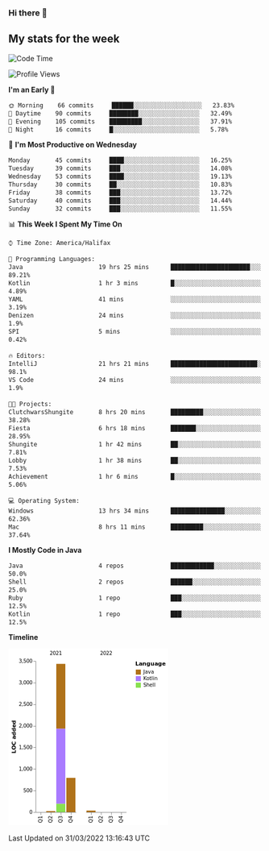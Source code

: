 ### Hi there 👋

## My stats for the week
<!--START_SECTION:waka-->
![Code Time](http://img.shields.io/badge/Code%20Time-140%20hrs%2037%20mins-blue)

![Profile Views](http://img.shields.io/badge/Profile%20Views-0-blue)

**I'm an Early 🐤** 

```text
🌞 Morning    66 commits     ██████░░░░░░░░░░░░░░░░░░░   23.83% 
🌆 Daytime    90 commits     ████████░░░░░░░░░░░░░░░░░   32.49% 
🌃 Evening    105 commits    █████████░░░░░░░░░░░░░░░░   37.91% 
🌙 Night      16 commits     █░░░░░░░░░░░░░░░░░░░░░░░░   5.78%

```
📅 **I'm Most Productive on Wednesday** 

```text
Monday       45 commits     ████░░░░░░░░░░░░░░░░░░░░░   16.25% 
Tuesday      39 commits     ███░░░░░░░░░░░░░░░░░░░░░░   14.08% 
Wednesday    53 commits     ████░░░░░░░░░░░░░░░░░░░░░   19.13% 
Thursday     30 commits     ██░░░░░░░░░░░░░░░░░░░░░░░   10.83% 
Friday       38 commits     ███░░░░░░░░░░░░░░░░░░░░░░   13.72% 
Saturday     40 commits     ███░░░░░░░░░░░░░░░░░░░░░░   14.44% 
Sunday       32 commits     ███░░░░░░░░░░░░░░░░░░░░░░   11.55%

```


📊 **This Week I Spent My Time On** 

```text
⌚︎ Time Zone: America/Halifax

💬 Programming Languages: 
Java                     19 hrs 25 mins      ██████████████████████░░░   89.21% 
Kotlin                   1 hr 3 mins         █░░░░░░░░░░░░░░░░░░░░░░░░   4.89% 
YAML                     41 mins             ░░░░░░░░░░░░░░░░░░░░░░░░░   3.19% 
Denizen                  24 mins             ░░░░░░░░░░░░░░░░░░░░░░░░░   1.9% 
SPI                      5 mins              ░░░░░░░░░░░░░░░░░░░░░░░░░   0.42%

🔥 Editors: 
IntelliJ                 21 hrs 21 mins      ████████████████████████░   98.1% 
VS Code                  24 mins             ░░░░░░░░░░░░░░░░░░░░░░░░░   1.9%

🐱‍💻 Projects: 
ClutchwarsShungite       8 hrs 20 mins       █████████░░░░░░░░░░░░░░░░   38.28% 
Fiesta                   6 hrs 18 mins       ███████░░░░░░░░░░░░░░░░░░   28.95% 
Shungite                 1 hr 42 mins        ██░░░░░░░░░░░░░░░░░░░░░░░   7.81% 
Lobby                    1 hr 38 mins        ██░░░░░░░░░░░░░░░░░░░░░░░   7.53% 
Achievement              1 hr 6 mins         █░░░░░░░░░░░░░░░░░░░░░░░░   5.06%

💻 Operating System: 
Windows                  13 hrs 34 mins      ███████████████░░░░░░░░░░   62.36% 
Mac                      8 hrs 11 mins       █████████░░░░░░░░░░░░░░░░   37.64%

```

**I Mostly Code in Java** 

```text
Java                     4 repos             ████████████░░░░░░░░░░░░░   50.0% 
Shell                    2 repos             ██████░░░░░░░░░░░░░░░░░░░   25.0% 
Ruby                     1 repo              ███░░░░░░░░░░░░░░░░░░░░░░   12.5% 
Kotlin                   1 repo              ███░░░░░░░░░░░░░░░░░░░░░░   12.5%

```


**Timeline**

![Chart not found](https://raw.githubusercontent.com/lyndseyy/lyndseyy/main/charts/bar_graph.png) 


 Last Updated on 31/03/2022 13:16:43 UTC
<!--END_SECTION:waka-->